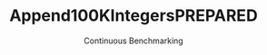 ---
layout: docu
title: Append100KIntegersPREPARED
subtitle: Continuous Benchmarking
selected: Append
expanded: Benchmarking
benchmark: /individual_results/Append100KIntegersPREPARED.html
---